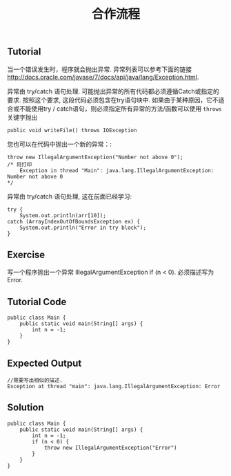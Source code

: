 ﻿---
layout: post
title: 合作流程
keywords: 编码格式, 开发规范, 命名规范
categories: [Java初级码农]
tags: [编码格式]
---

Tutorial
--------
当一个错误发生时，程序就会抛出异常. 异常列表可以参考下面的链接
http://docs.oracle.com/javase/7/docs/api/java/lang/Exception.html.

异常由 try/catch 语句处理. 可能抛出异常的所有代码都必须遵循Catch或指定的要求. 按照这个要求, 这段代码必须包含在try语句块中. 如果由于某种原因，它不适合或不能使用try / catch语句，则必须指定所有异常的方法/函数可以使用 `throws` 关键字抛出

	public void writeFile() throws IOException 

您也可以在代码中抛出一个新的异常：:

	throw new IllegalArgumentException("Number not above 0");
	/* 将打印 
		Exception in thread "Main": java.lang.IllegalArgumentException: Number not above 0
	*/
	
异常由 try/catch 语句处理, 这在前面已经学习:

	try {
		System.out.println(arr[10]);
	catch (ArrayIndexOutOfBoundsException ex) {
		System.out.println("Error in try block");
	}

Exercise
--------

写一个程序抛出一个异常 IllegalArgumentException if (n < 0). 必须描述写为 Error.


Tutorial Code
-------------

	public class Main {
		public static void main(String[] args) {
			int n = -1;
		}
	}
Expected Output
---------------
	//需要写出相似的描述.
	Exception at thread "main": java.lang.IllegalArgumentException: Error

Solution
--------
	public class Main {
		public static void main(String[] args) {
			int n = -1;
			if (n < 0) {
				throw new IllegalArgumentException("Error")
			}
		}
	}
